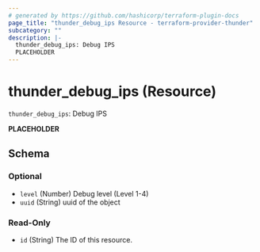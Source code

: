 ```yaml
---
# generated by https://github.com/hashicorp/terraform-plugin-docs
page_title: "thunder_debug_ips Resource - terraform-provider-thunder"
subcategory: ""
description: |-
  thunder_debug_ips: Debug IPS
  PLACEHOLDER
---
```


# thunder_debug_ips (Resource)

`thunder_debug_ips`: Debug IPS

__PLACEHOLDER__



<!-- schema generated by tfplugindocs -->
## Schema

### Optional

- `level` (Number) Debug level (Level 1-4)
- `uuid` (String) uuid of the object

### Read-Only

- `id` (String) The ID of this resource.


